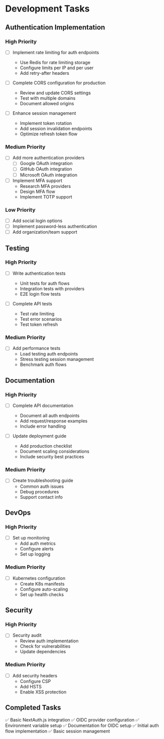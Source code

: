 # Development Tasks

## Authentication Implementation

### High Priority
- [ ] Implement rate limiting for auth endpoints
  - Use Redis for rate limiting storage
  - Configure limits per IP and per user
  - Add retry-after headers
  
- [ ] Complete CORS configuration for production
  - Review and update CORS settings
  - Test with multiple domains
  - Document allowed origins

- [ ] Enhance session management
  - Implement token rotation
  - Add session invalidation endpoints
  - Optimize refresh token flow

### Medium Priority
- [ ] Add more authentication providers
  - [ ] Google OAuth integration
  - [ ] GitHub OAuth integration
  - [ ] Microsoft OAuth integration

- [ ] Implement MFA support
  - Research MFA providers
  - Design MFA flow
  - Implement TOTP support

### Low Priority
- [ ] Add social login options
- [ ] Implement password-less authentication
- [ ] Add organization/team support

## Testing

### High Priority
- [ ] Write authentication tests
  - Unit tests for auth flows
  - Integration tests with providers
  - E2E login flow tests

- [ ] Complete API tests
  - Test rate limiting
  - Test error scenarios
  - Test token refresh

### Medium Priority
- [ ] Add performance tests
  - Load testing auth endpoints
  - Stress testing session management
  - Benchmark auth flows

## Documentation

### High Priority
- [ ] Complete API documentation
  - Document all auth endpoints
  - Add request/response examples
  - Include error handling

- [ ] Update deployment guide
  - Add production checklist
  - Document scaling considerations
  - Include security best practices

### Medium Priority
- [ ] Create troubleshooting guide
  - Common auth issues
  - Debug procedures
  - Support contact info

## DevOps

### High Priority
- [ ] Set up monitoring
  - Add auth metrics
  - Configure alerts
  - Set up logging

### Medium Priority
- [ ] Kubernetes configuration
  - Create K8s manifests
  - Configure auto-scaling
  - Set up health checks

## Security

### High Priority
- [ ] Security audit
  - Review auth implementation
  - Check for vulnerabilities
  - Update dependencies

### Medium Priority
- [ ] Add security headers
  - Configure CSP
  - Add HSTS
  - Enable XSS protection

## Completed Tasks
✅ Basic NextAuth.js integration
✅ OIDC provider configuration
✅ Environment variable setup
✅ Documentation for OIDC setup
✅ Initial auth flow implementation
✅ Basic session management 
